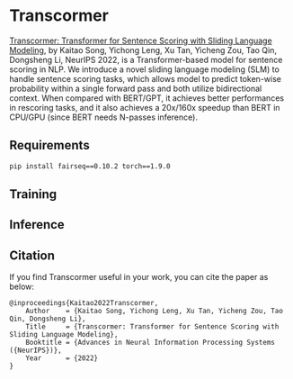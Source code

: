 # Transcormer
[Transcormer: Transformer for Sentence Scoring with Sliding Language Modeling](https://arxiv.org/pdf/2205.12986.pdf), by Kaitao Song, Yichong Leng, Xu Tan, Yicheng Zou, Tao Qin, Dongsheng Li, NeurIPS 2022, is a Transformer-based model for sentence scoring in NLP. We introduce a novel sliding language modeling (SLM) to handle sentence scoring tasks, which allows model to predict token-wise probability within a single forward pass and both utilize bidirectional context. When compared with BERT/GPT, it achieves better performances in rescoring tasks, and it also achieves a 20x/160x speedup than BERT in CPU/GPU (since BERT needs N-passes inference).


## Requirements
```bash
pip install fairseq==0.10.2 torch==1.9.0
```

## Training 

## Inference

## Citation
If you find Transcormer useful in your work, you can cite the paper as below:
    
    @inproceedings{Kaitao2022Transcormer,
        Author    = {Kaitao Song, Yichong Leng, Xu Tan, Yicheng Zou, Tao Qin, Dongsheng Li},
        Title     = {Transcormer: Transformer for Sentence Scoring with Sliding Language Modeling},
        Booktitle = {Advances in Neural Information Processing Systems ({NeurIPS})},
        Year      = {2022}
    }
